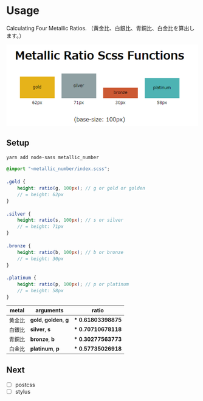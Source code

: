 # Usage

Calculating Four Metallic Ratios.
（黄金比、白銀比、青銅比、白金比を算出します。）

![sample.png](sample.png)

## Setup

```command
yarn add node-sass metallic_number
```

<!-- ## Change Info -->

```scss
@import "~metallic_number/index.scss";

.gold {
    height: ratio(g, 100px); // g or gold or golden
    // = height: 62px
}

.silver {
    height: ratio(s, 100px); // s or silver
    // = height: 71px
}

.bronze {
    height: ratio(b, 100px); // b or bronze
    // = height: 30px
}

.platinum {
    height: ratio(p, 100px); // p or platinum
    // = height: 58px
}
```

| metal  |          arguments          |        ratio        |
| ------ | --------------------------- | ------------------- |
| 黄金比 | __gold__, __golden__, __g__ | __* 0.61803398875__ |
| 白銀比 | __silver__, __s__           | __* 0.70710678118__ |
| 青銅比 | __bronze__, __b__           | __* 0.30277563773__ |
| 白金比 | __platinum__, __p__         | __* 0.57735026918__ |

## Next

- [ ] postcss
- [ ] stylus
